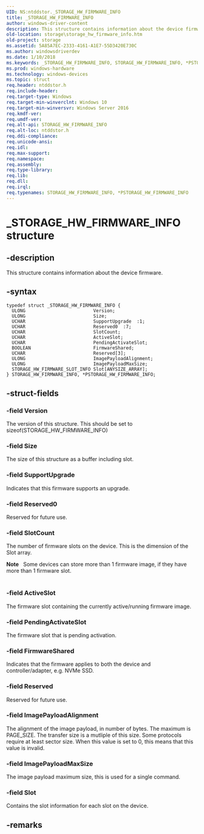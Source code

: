 ```yaml
---
UID: NS:ntddstor._STORAGE_HW_FIRMWARE_INFO
title: _STORAGE_HW_FIRMWARE_INFO
author: windows-driver-content
description: This structure contains information about the device firmware.
old-location: storage\storage_hw_firmware_info.htm
old-project: storage
ms.assetid: 5A85A7EC-2333-4161-A1E7-55D3420E730C
ms.author: windowsdriverdev
ms.date: 1/10/2018
ms.keywords: _STORAGE_HW_FIRMWARE_INFO, STORAGE_HW_FIRMWARE_INFO, *PSTORAGE_HW_FIRMWARE_INFO
ms.prod: windows-hardware
ms.technology: windows-devices
ms.topic: struct
req.header: ntddstor.h
req.include-header: 
req.target-type: Windows
req.target-min-winverclnt: Windows 10
req.target-min-winversvr: Windows Server 2016
req.kmdf-ver: 
req.umdf-ver: 
req.alt-api: STORAGE_HW_FIRMWARE_INFO
req.alt-loc: ntddstor.h
req.ddi-compliance: 
req.unicode-ansi: 
req.idl: 
req.max-support: 
req.namespace: 
req.assembly: 
req.type-library: 
req.lib: 
req.dll: 
req.irql: 
req.typenames: STORAGE_HW_FIRMWARE_INFO, *PSTORAGE_HW_FIRMWARE_INFO
---
```


# _STORAGE_HW_FIRMWARE_INFO structure



## -description
This structure contains information about the device firmware.



## -syntax

````
typedef struct _STORAGE_HW_FIRMWARE_INFO {
  ULONG                         Version;
  ULONG                         Size;
  UCHAR                         SupportUpgrade  :1;
  UCHAR                         Reserved0  :7;
  UCHAR                         SlotCount;
  UCHAR                         ActiveSlot;
  UCHAR                         PendingActivateSlot;
  BOOLEAN                       FirmwareShared;
  UCHAR                         Reserved[3];
  ULONG                         ImagePayloadAlignment;
  ULONG                         ImagePayloadMaxSize;
  STORAGE_HW_FIRMWARE_SLOT_INFO Slot[ANYSIZE_ARRAY];
} STORAGE_HW_FIRMWARE_INFO, *PSTORAGE_HW_FIRMWARE_INFO;
````


## -struct-fields

### -field Version

The version of this structure. This should be set to sizeof(STORAGE_HW_FIRMWARE_INFO)


### -field Size

The size of this structure as a buffer including slot.


### -field SupportUpgrade

Indicates that this firmware supports an upgrade.


### -field Reserved0

Reserved for future use.


### -field SlotCount

The number of firmware slots on the device. This is the dimension of the Slot array.

<div class="alert"><b>Note</b>   Some devices can store more than 1 firmware image, if they have more than 1 firmware slot.</div>
<div> </div>

### -field ActiveSlot

The firmware slot containing the currently active/running firmware image.


### -field PendingActivateSlot

The firmware slot that is pending activation.


### -field FirmwareShared

Indicates that the firmware applies to both the device and controller/adapter, e.g. NVMe SSD.




### -field Reserved

Reserved for future use.


### -field ImagePayloadAlignment

The alignment of the image payload, in number of bytes. The maximum is PAGE_SIZE. The transfer size is a mutliple of this size. Some protocols require at least sector size. When this value is set to 0, this means that this value is invalid.


### -field ImagePayloadMaxSize

The image payload maximum size, this is used for a single command.


### -field Slot

Contains the slot information for each slot on the device.


## -remarks
